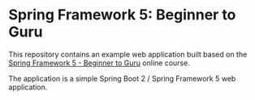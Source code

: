 # Spring Framework 5: Beginner to Guru

This repository contains an example web application built based on the [Spring Framework 5 - Beginner to Guru](https://www.udemy.com/testing-spring-boot-beginner-to-guru) online course.

The application is a simple Spring Boot 2 / Spring Framework 5 web application.
